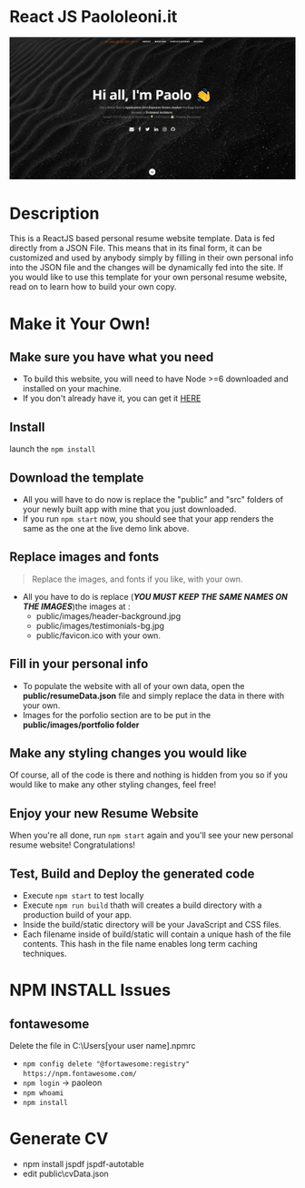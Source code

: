 # React JS Paololeoni.it     
![ReactJS Resume Website Template](resume-screenshot.jpg?raw=true "ReactJS Resume Website Template")

# Description
This is a ReactJS based personal resume website template. Data is fed directly from a JSON File. This means that in its final form, it can be customized and used by anybody simply by filling in their own personal info into the JSON file and the changes will be dynamically fed into the site. If you would like to use this template for your own personal resume website, read on to learn how to build your own copy.

# Make it Your Own!

## Make sure you have what you need
- To build this website, you will need to have Node >=6 downloaded and installed on your machine. 
- If you don't already have it, you can get it <a href="https://nodejs.org/en/download/">HERE</a>
## Install
launch the `npm install`
## Download the template
- All you will have to do now is replace the "public" and "src" folders of your newly built app with mine that you just downloaded. 
- If you run `npm start` now, you should see that your app renders the same as the one at the live demo link above.
## Replace images and fonts
> Replace the images, and fonts if you like, with your own. 
- All you have to do is replace (***YOU MUST KEEP THE SAME NAMES ON THE IMAGES***)the images at :
    - public/images/header-background.jpg
    - public/images/testimonials-bg.jpg
    - public/favicon.ico with your own. 
## Fill in your personal info
- To populate the website with all of your own data, open the **public/resumeData.json** file and simply replace the data in there with your own. 
- Images for the porfolio section are to be put in the **public/images/portfolio folder**
## Make any styling changes you would like
Of course, all of the code is there and nothing is hidden from you so if you would like to make any other styling changes, feel free!
## Enjoy your new Resume Website
When you're all done, run `npm start` again and you'll see your new personal resume website! Congratulations!
## Test, Build and Deploy the generated code
- Execute `npm start` to test locally
- Execute `npm run build` thath will creates a build directory with a production build of your app. 
- Inside the build/static directory will be your JavaScript and CSS files. 
- Each filename inside of build/static will contain a unique hash of the file contents. This hash in the file name enables long term caching techniques.

# NPM INSTALL Issues

## fontawesome
Delete the file in C:\Users\[your user name]\.npmrc
- `npm config delete "@fortawesome:registry" https://npm.fontawesome.com/`
- `npm login` -> paoleon
- `npm whoami`
- `npm install`

# Generate CV
- npm install jspdf jspdf-autotable
- edit public\cvData.json
